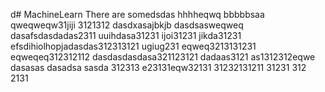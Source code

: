 d# MachineLearn
There are somedsdas
hhhheqwq
bbbbbsaa
qweqweqw31jiji
3121312
dasdxasajbkjb
dasdsasweqweq
dasafsdasdadas2311
uuihdasa31231
ijoi31231
jikda31231
efsdihiolhopjadasdas312313121
ugiug231
eqweq3213131231
eqweqeq312312112
dasdasdasdasa321123121
dadaas3121
as1312312eqwe
dasasas
dasadsa
sasda
312313
e23131eqw32131
31232131211
31231
312
2131
